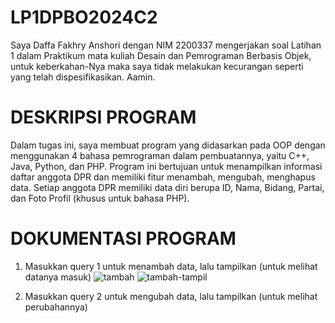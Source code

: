 # LP1DPBO2024C2
Saya Daffa Fakhry Anshori dengan NIM 2200337 mengerjakan soal Latihan 1 dalam Praktikum mata kuliah Desain dan Pemrograman 
Berbasis Objek, untuk keberkahan-Nya maka saya tidak melakukan kecurangan seperti yang telah dispesifikasikan. Aamin.

# DESKRIPSI PROGRAM
Dalam tugas ini, saya membuat program yang didasarkan pada OOP dengan menggunakan 4 bahasa pemrograman dalam pembuatannya, yaitu C++, Java, Python, dan PHP.
Program ini bertujuan untuk menampilkan informasi daftar anggota DPR dan memiliki fitur menambah, mengubah, menghapus data. 
Setiap anggota DPR memiliki data diri berupa ID, Nama, Bidang, Partai, dan Foto Profil (khusus untuk bahasa PHP).

# DOKUMENTASI PROGRAM
1. Masukkan query 1 untuk menambah data, lalu tampilkan (untuk melihat datanya masuk)
![tambah](https://github.com/daffahag123/LP1DPBO2024C2/assets/135239333/20469c3d-9846-4269-9af4-84247d570c63)
![tambah-tampil](https://github.com/daffahag123/LP1DPBO2024C2/assets/135239333/47d6150f-f0ec-4f91-8b87-95a09f01c489)

2. Masukkan query 2 untuk mengubah data, lalu tampilkan (untuk melihat perubahannya)




